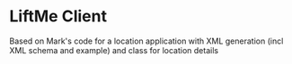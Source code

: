 LiftMe Client
=================

Based on Mark's code for a location application with XML generation (incl XML schema and example) and class for location details
